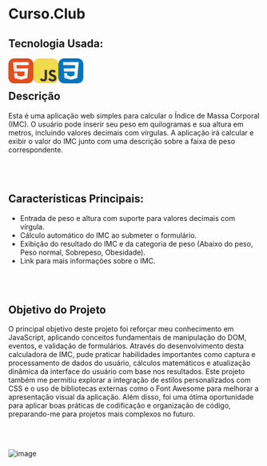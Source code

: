 # Curso.Club 
## Tecnologia Usada: 
<img align="left"  height="50" width="50" title="html" src="https://github.com/tandpfun/skill-icons/blob/main/icons/HTML.svg">
<img align="left"  height="50" width="50" title="javaScript" src="https://github.com/tandpfun/skill-icons/blob/main/icons/JavaScript.svg">
<img align="left"  height="50" width="50" title="css" src="https://github.com/tandpfun/skill-icons/blob/main/icons/CSS.svg"> 
<br><br>

## Descrição
Esta é uma aplicação web simples para calcular o Índice de Massa Corporal (IMC). O usuário pode inserir seu peso em quilogramas e sua altura em metros, incluindo valores decimais com vírgulas. A aplicação irá calcular e exibir o valor do IMC junto com uma descrição sobre a faixa de peso correspondente.

<br><br>
## Características Principais:
  - Entrada de peso e altura com suporte para valores decimais com vírgula.
  - Cálculo automático do IMC ao submeter o formulário.
  - Exibição do resultado do IMC e da categoria de peso (Abaixo do peso, Peso normal, Sobrepeso, Obesidade).
  - Link para mais informações sobre o IMC.

<br><br>
## Objetivo do Projeto
O principal objetivo deste projeto foi reforçar meu conhecimento em JavaScript, aplicando conceitos fundamentais de manipulação do DOM, eventos, e validação de formulários. Através do desenvolvimento desta calculadora de IMC, pude praticar habilidades importantes como captura e processamento de dados do usuário, cálculos matemáticos e atualização dinâmica da interface do usuário com base nos resultados.
Este projeto também me permitiu explorar a integração de estilos personalizados com CSS e o uso de bibliotecas externas como o Font Awesome para melhorar a apresentação visual da aplicação. Além disso, foi uma ótima oportunidade para aplicar boas práticas de codificação e organização de código, preparando-me para projetos mais complexos no futuro.

<br><br> 

![image](https://github.com/user-attachments/assets/256ce338-7cc2-4bd5-a836-baa5ec26fc44)


